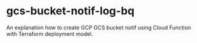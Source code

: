 # gcs-bucket-notif-log-bq
An explanation how to create GCP GCS bucket notif using Cloud Function with Terraform deployment model.
